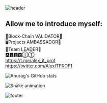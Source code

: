 ![header](https://capsule-render.vercel.app/api?type=waving&color=gradient&custom&text=Hello%World!&animation=scaleIn)

<h2>Allow me to introduce myself:</h2>

🧰Block-Chain VALIDATOR🦉<br>
🖥️Projects AMBASSADOR🐛<br>
🍻Team LEADER🐗<br>
[🅰🅻🅴🆇ⒾⓉ](https://discord.com/channels/%F0%9F%85%B0%F0%9F%85%BB%F0%9F%85%B4%F0%9F%86%87%E2%92%BE%E2%93%89#8496)<br>
https://t.me/alex_it_prof<br>
https://twitter.com/AlexITPROF1<br>

![Anurag's GitHub stats](https://github-readme-stats.vercel.app/api?username=AlexITProf&show_icons=true&theme=radical)

![Snake animation]( https://github.com/eagrundy/eagrundy/blob/output/github-contribution-grid-snake.svg )

![footer](https://capsule-render.vercel.app/api?type=waving&section=footer&color=gradient&custom&text=Welcome!&animation=scaleIn)



